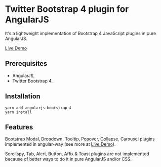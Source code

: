 # Twitter Bootstrap 4 plugin for AngularJS

It's a lightweight implementation of Bootstrap 4 JavaScript plugins in pure AngularJS.

[Live Demo](https://mateuszrohde.pl/repository/angularjs-bootstrap-4/demo/index.html)

## Prerequisites

- AngularJS,
- Twitter Bootstrap 4.

## Installation

```
yarn add angularjs-bootstrap-4
yarn install
```

## Features

Bootstrap Modal, Dropdown, Tooltip, Popover, Collapse, Carousel plugins implemented in angular-way (see more at [Live Demo](https://mateuszrohde.pl/repository/angularjs-bootstrap-4/demo/index.html)).

Scrollspy, Tab, Alert, Button, Affix & Toast plugins are not implemented because of better ways to do it in pure AngularJS and/or CSS.
